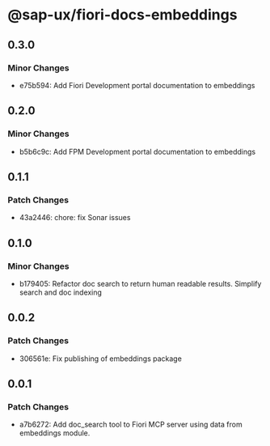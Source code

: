 # @sap-ux/fiori-docs-embeddings

## 0.3.0

### Minor Changes

-   e75b594: Add Fiori Development portal documentation to embeddings

## 0.2.0

### Minor Changes

-   b5b6c9c: Add FPM Development portal documentation to embeddings

## 0.1.1

### Patch Changes

-   43a2446: chore: fix Sonar issues

## 0.1.0

### Minor Changes

-   b179405: Refactor doc search to return human readable results. Simplify search and doc indexing

## 0.0.2

### Patch Changes

-   306561e: Fix publishing of embeddings package

## 0.0.1

### Patch Changes

-   a7b6272: Add doc_search tool to Fiori MCP server using data from embeddings module.
